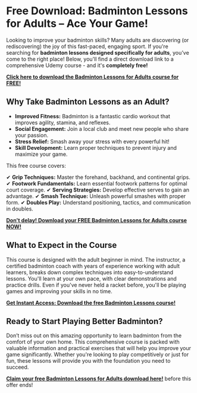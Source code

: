# Free Download: Badminton Lessons for Adults – Ace Your Game!

Looking to improve your badminton skills? Many adults are discovering (or rediscovering) the joy of this fast-paced, engaging sport. If you're searching for **badminton lessons designed specifically for adults**, you’ve come to the right place! Below, you'll find a direct download link to a comprehensive Udemy course - and it's **completely free!**

[**Click here to download the Badminton Lessons for Adults course for FREE!**](https://udemywork.com/badminton-lessons-for-adults)

## Why Take Badminton Lessons as an Adult?

*   **Improved Fitness:** Badminton is a fantastic cardio workout that improves agility, stamina, and reflexes.
*   **Social Engagement:** Join a local club and meet new people who share your passion.
*   **Stress Relief:** Smash away your stress with every powerful hit!
*   **Skill Development:** Learn proper techniques to prevent injury and maximize your game.

This free course covers:

✔ **Grip Techniques:** Master the forehand, backhand, and continental grips.
✔ **Footwork Fundamentals:** Learn essential footwork patterns for optimal court coverage.
✔ **Serving Strategies:** Develop effective serves to gain an advantage.
✔ **Smash Technique:** Unleash powerful smashes with proper form.
✔ **Doubles Play:** Understand positioning, tactics, and communication in doubles.

[**Don't delay! Download your FREE Badminton Lessons for Adults course NOW!**](https://udemywork.com/badminton-lessons-for-adults)

## What to Expect in the Course

This course is designed with the adult beginner in mind. The instructor, a certified badminton coach with years of experience working with adult learners, breaks down complex techniques into easy-to-understand lessons. You'll learn at your own pace, with clear demonstrations and practice drills. Even if you've never held a racket before, you'll be playing games and improving your skills in no time.

[**Get Instant Access: Download the free Badminton Lessons course!**](https://udemywork.com/badminton-lessons-for-adults)

## Ready to Start Playing Better Badminton?

Don’t miss out on this amazing opportunity to learn badminton from the comfort of your own home. This comprehensive course is packed with valuable information and practical exercises that will help you improve your game significantly. Whether you're looking to play competitively or just for fun, these lessons will provide you with the foundation you need to succeed.

**[Claim your free Badminton Lessons for Adults download here!](https://udemywork.com/badminton-lessons-for-adults)** before this offer ends!

